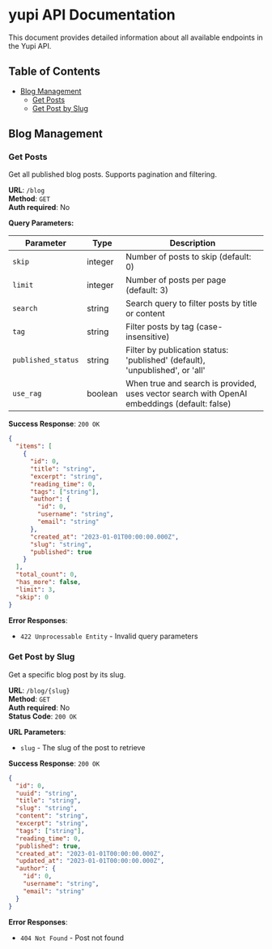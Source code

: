 # yupi API Documentation

This document provides detailed information about all available endpoints in the Yupi API.

## Table of Contents

- [Blog Management](#blog-management)
  - [Get Posts](#get-posts)
  - [Get Post by Slug](#get-post-by-slug)

## Blog Management

### Get Posts

Get all published blog posts. Supports pagination and filtering.

**URL**: `/blog`  
**Method**: `GET`  
**Auth required**: No  

**Query Parameters:**

| Parameter | Type | Description |
| --------- | ---- | ----------- |
| `skip` | integer | Number of posts to skip (default: 0) |
| `limit` | integer | Number of posts per page (default: 3) |
| `search` | string | Search query to filter posts by title or content |
| `tag` | string | Filter posts by tag (case-insensitive) |
| `published_status` | string | Filter by publication status: 'published' (default), 'unpublished', or 'all' |
| `use_rag` | boolean | When true and search is provided, uses vector search with OpenAI embeddings (default: false) |

**Success Response**: `200 OK`
```json
{
  "items": [
    {
      "id": 0,
      "title": "string",
      "excerpt": "string",
      "reading_time": 0,
      "tags": ["string"],
      "author": {
        "id": 0,
        "username": "string",
        "email": "string"
      },
      "created_at": "2023-01-01T00:00:00.000Z",
      "slug": "string",
      "published": true
    }
  ],
  "total_count": 0,
  "has_more": false,
  "limit": 3,
  "skip": 0
}
```

**Error Responses**:
- `422 Unprocessable Entity` - Invalid query parameters

### Get Post by Slug

Get a specific blog post by its slug.

**URL**: `/blog/{slug}`  
**Method**: `GET`  
**Auth required**: No  
**Status Code**: `200 OK`

**URL Parameters**:
- `slug` - The slug of the post to retrieve

**Success Response**: `200 OK`
```json
{
  "id": 0,
  "uuid": "string",
  "title": "string",
  "slug": "string",
  "content": "string",
  "excerpt": "string",
  "tags": ["string"],
  "reading_time": 0,
  "published": true,
  "created_at": "2023-01-01T00:00:00.000Z",
  "updated_at": "2023-01-01T00:00:00.000Z",
  "author": {
    "id": 0,
    "username": "string",
    "email": "string"
  }
}
```

**Error Responses**:
- `404 Not Found` - Post not found